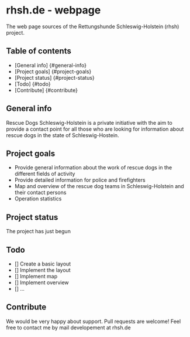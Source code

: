 # rhsh.de - webpage
The web page sources of the Rettungshunde Schleswig-Holstein (rhsh) project.

## Table of contents
* [General info] {#general-info}
* [Project goals] {#project-goals}
* [Project status] {#project-status}
* [Todo] {#todo}
* [Contribute] {#contribute}

## General info
Rescue Dogs Schleswig-Holstein is a private initiative with the aim to provide a contact point for all those who are looking for information about rescue dogs in the state of Schleswig-Hostein.

## Project goals
* Provide general information about the work of rescue dogs in the different fields of activity
* Provide detailed information for police and firefighters
* Map and overview of the rescue dog teams in Schleswig-Holstein and their contact persons
* Operation statistics

## Project status
The project has just begun

## Todo
- [] Create a basic layout
- [] Implement the layout 
- [] Implement map
- [] Implement overview
- [] ...
 
 ## Contribute
 We would be very happy about support. Pull requests are welcome! Feel free to contact me by mail developement at rhsh.de 
